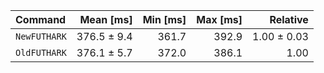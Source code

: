 | Command | Mean [ms] | Min [ms] | Max [ms] | Relative |
|:---|---:|---:|---:|---:|
| `NewFUTHARK` | 376.5 ± 9.4 | 361.7 | 392.9 | 1.00 ± 0.03 |
| `OldFUTHARK` | 376.1 ± 5.7 | 372.0 | 386.1 | 1.00 |
